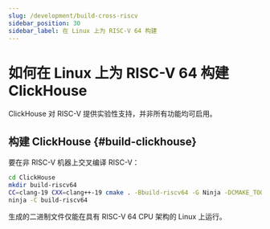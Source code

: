 ```yaml
---
slug: /development/build-cross-riscv
sidebar_position: 30
sidebar_label: 在 Linux 上为 RISC-V 64 构建
---
```



# 如何在 Linux 上为 RISC-V 64 构建 ClickHouse

ClickHouse 对 RISC-V 提供实验性支持，并非所有功能均可启用。

## 构建 ClickHouse {#build-clickhouse}

要在非 RISC-V 机器上交叉编译 RISC-V：

``` bash
cd ClickHouse
mkdir build-riscv64
CC=clang-19 CXX=clang++-19 cmake . -Bbuild-riscv64 -G Ninja -DCMAKE_TOOLCHAIN_FILE=cmake/linux/toolchain-riscv64.cmake -DGLIBC_COMPATIBILITY=OFF -DENABLE_LDAP=OFF  -DOPENSSL_NO_ASM=ON -DENABLE_JEMALLOC=ON -DENABLE_PARQUET=OFF -DENABLE_GRPC=OFF -DENABLE_HDFS=OFF -DENABLE_MYSQL=OFF
ninja -C build-riscv64
```

生成的二进制文件仅能在具有 RISC-V 64 CPU 架构的 Linux 上运行。
